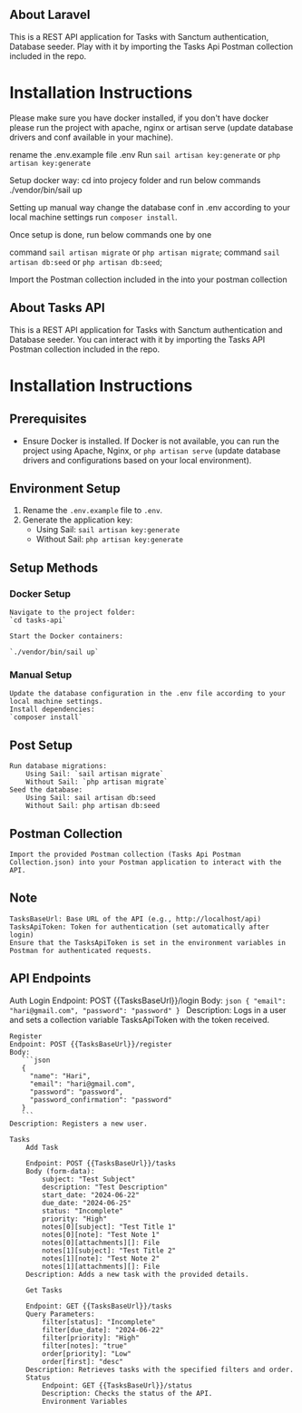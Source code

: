 ## About Laravel

This is a REST API application for Tasks with Sanctum authentication, Database seeder. Play with it by importing the Tasks Api Postman collection included in the repo.


# Installation Instructions
Please make sure you have docker installed, if you don't have docker please run the project with apache, nginx or artisan serve (update database drivers and conf available in your machine).

rename the .env.example file .env
Run `sail artisan key:generate` or `php artisan key:generate`

Setup docker way:
    cd into projecy folder and run below commands
    ./vendor/bin/sail up

Setting up manual way
    change the database conf in .env according to your local machine settings
    run `composer install`.


Once setup is done, run below commands one by one

command `sail artisan migrate` or `php artisan migrate`;
command `sail artisan db:seed` or `php artisan db:seed`;


Import the Postman collection included in the into your postman collection


## About Tasks API

This is a REST API application for Tasks with Sanctum authentication and Database seeder. You can interact with it by importing the Tasks API Postman collection included in the repo.

# Installation Instructions

## Prerequisites
- Ensure Docker is installed. If Docker is not available, you can run the project using Apache, Nginx, or `php artisan serve` (update database drivers and configurations based on your local environment).

## Environment Setup
1. Rename the `.env.example` file to `.env`.
2. Generate the application key:
   - Using Sail: `sail artisan key:generate`
   - Without Sail: `php artisan key:generate`

## Setup Methods

### Docker Setup
    Navigate to the project folder:
    `cd tasks-api`

    Start the Docker containers:

    `./vendor/bin/sail up`
### Manual Setup
    Update the database configuration in the .env file according to your local machine settings.
    Install dependencies:
    `composer install`

## Post Setup
    Run database migrations:
        Using Sail: `sail artisan migrate`
        Without Sail: `php artisan migrate`
    Seed the database:
        Using Sail: sail artisan db:seed
        Without Sail: php artisan db:seed
## Postman Collection
    Import the provided Postman collection (Tasks Api Postman Collection.json) into your Postman application to interact with the API.

## Note

    TasksBaseUrl: Base URL of the API (e.g., http://localhost/api)
    TasksApiToken: Token for authentication (set automatically after login)
    Ensure that the TasksApiToken is set in the environment variables in Postman for authenticated requests.
## API Endpoints
   Auth
     Login
     Endpoint: POST {{TasksBaseUrl}}/login
     Body:
       ```json
       {
         "email": "hari@gmail.com",
         "password": "password"
       }
        ```
    Description: Logs in a user and sets a collection variable TasksApiToken with the token received.

    Register
    Endpoint: POST {{TasksBaseUrl}}/register
    Body:
       ```json
       {
         "name": "Hari",
         "email": "hari@gmail.com",
         "password": "password",
         "password_confirmation": "password"
       }
       ```
    Description: Registers a new user.

    Tasks
        Add Task

        Endpoint: POST {{TasksBaseUrl}}/tasks
        Body (form-data):
            subject: "Test Subject"
            description: "Test Description"
            start_date: "2024-06-22"
            due_date: "2024-06-25"
            status: "Incomplete"
            priority: "High"
            notes[0][subject]: "Test Title 1"
            notes[0][note]: "Test Note 1"
            notes[0][attachments][]: File
            notes[1][subject]: "Test Title 2"
            notes[1][note]: "Test Note 2"
            notes[1][attachments][]: File
        Description: Adds a new task with the provided details.

        Get Tasks
        
        Endpoint: GET {{TasksBaseUrl}}/tasks
        Query Parameters:
            filter[status]: "Incomplete"
            filter[due_date]: "2024-06-22"
            filter[priority]: "High"
            filter[notes]: "true"
            order[priority]: "Low"
            order[first]: "desc"
        Description: Retrieves tasks with the specified filters and order.
        Status
            Endpoint: GET {{TasksBaseUrl}}/status
            Description: Checks the status of the API.
            Environment Variables

